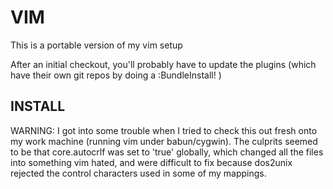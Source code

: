 VIM
===
This is a portable version of my vim setup

After an initial checkout, you'll probably have to update the plugins (which
have their own git repos by doing a :BundleInstall! )

INSTALL
-------

WARNING: I got into some trouble when I tried to check this out fresh onto my
work machine (running vim under babun/cygwin).  The culprits seemed to be that
core.autocrlf was set to 'true' globally, which changed all the files into
something vim hated, and were difficult to fix because dos2unix rejected the
control characters used in some of my mappings.


